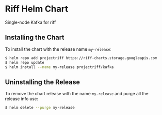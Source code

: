 # Riff Helm Chart

Single-node Kafka for riff

## Installing the Chart

To install the chart with the release name `my-release`:

```bash
$ helm repo add projectriff https://riff-charts.storage.googleapis.com
$ helm repo update
$ helm install --name my-release projectriff/kafka
```

## Uninstalling the Release

To remove the chart release with the name `my-release` and purge all the release info use:

```bash
$ helm delete --purge my-release
```
